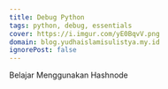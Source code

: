 ```yaml
---
title: Debug Python
tags: python, debug, essentials
cover: https://i.imgur.com/yE0BqvV.png
domain: blog.yudhaislamisulistya.my.id
ignorePost: false
---
```


Belajar Menggunakan Hashnode